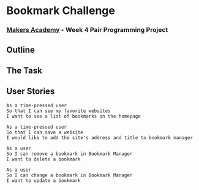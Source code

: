 # Bookmark Challenge

### [Makers Academy](https://www.makersacademy.com) - Week 4 Pair Programming Project

## Outline

## The Task


## User Stories
```
As a time-pressed user
So that I can see my favorite websites
I want to see a list of bookmarks on the homepage

As a time-pressed user
So that I can save a website
I would like to add the site's address and title to bookmark manager

As a user
So I can remove a bookmark in Bookmark Manager
I want to delete a bookmark

As a user
So I can change a bookmark in Bookmark Manager
I want to update a bookmark
```
